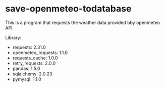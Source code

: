 # save-openmeteo-todatabase


This is a program that requests the weather data provided bby openmeteo API. 


Library:
- requests: 2.31.0
- openmeteo_requests: 1.1.0
- requests_cache: 1.0.0
- retry_requests: 2.0.0
- pandas: 1.5.0
- sqlalchemy: 2.0.23
- pymysql: 1.1.0

